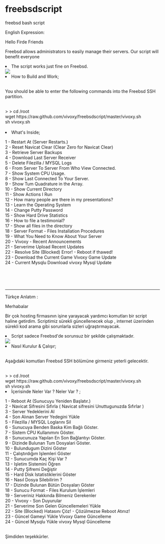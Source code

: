 # freebsdscript
freebsd bash script

English Expression:

Hello Firde Friends

Freebsd allows administrators to easily manage their servers. Our script will benefit everyone

<li>The script works just fine on Freebsd.</li>

<img src="https://image.prntscr.com/image/kmzI3E9cQhyUjE9OxdJ_Bw.png">

<li>How to Build and Work;</li>

<br>

You should be able to enter the following commands into the Freebsd SSH partition.

<br>
> > cd /root<br>
wget https://raw.github.com/vivoxy/freebsdscript/master/vivoxy.sh<br>
sh vivoxy.sh

 <br>

 <br>

<li>What's Inside;</li>

1 - Restart At (Server Restarts.)<br>
2 - Reset Navicat Clear (Clear Zero for Navicat Clear)<br>
3 - Retrieve Server Backups<br>
4 - Download Last Server Receiver<br>
5 - Delete Filezilla / MYSQL Logs<br>
6 - From Server To Server From Who View Connected.<br>
7 - Show System CPU Usage.<br>
8 - Show Last Connected To Your Server.<br>
9 - Show Tum Quadrature in the Array.<br>
10 - Show Current Directory<br>
11 - Show Actions I Run<br>
12 - How many people are there in my presentations?<br>
13 - Learn the Operating System<br>
14 - Change Putty Password<br>
15 - Show Hard Drive Statistics<br>
16 - How to file a testimonial?<br>
17 - Show all files in the directory<br>
18 - Server Format - Files Installation Procedures<br>
19 - What You Need to Know About Your Server<br>
20 - Vivoxy - Recent Announcements<br>
21 - Serverime Upload Recent Updates<br>
22 - Resolve Site (Blocked) Error! - Reboot if thawed!<br>
23 - Download the Current Game Vivoxy Game Update<br>
24 - Current Mysqlu Download vivoxy Mysql Update<br>

<br>

<br>

<br>

<hr>


Türkçe Anlatım : 

Merhabalar 

Bir çok hosting firmasının işine yarayacak yardımcı komutları bir script haline getirdim. Scriptimiz sürekli güncellenecek olup , internet üzerinden sürekli kod arama gibi sorunlarla sizleri uğraştırmayacak. 

<li>Script sadece Freebsd'de sorunsuz bir şekilde çalışmaktadır.</li>

<img src="https://image.prntscr.com/image/kmzI3E9cQhyUjE9OxdJ_Bw.png">

<li>Nasıl Kurulur & Çalışır;</li>

<br>

Aşağıdaki komutları Freebsd SSH bölümüne girmeniz yeterli gelecektir.

<br>
> > cd /root<br>
wget https://raw.github.com/vivoxy/freebsdscript/master/vivoxy.sh<br>
sh vivoxy.sh

<br>

<li>İçerisinde Neler Var ?  Neler Var ? ;</li>

1 - Reboot At (Sunucuyu Yeniden Başlatır.)<br>
2 - Navicat Sifresini Sıfırla ( Navicat sifresini Unuttugunuzda Sıfırlar )<br>
3 - Server Yedeklerini Al<br>
4 - Son Alınan Server Yedegini Yükle<br>
5 - Filezilla / MYSQL Loglarını Sil<br>
6 - Sunucuya Benden Baska Kim Bağlı Göster.<br>
7 - Sistem CPU Kullanımını Göster.<br>
8 - Sunucunuza Yapılan En Son Bağlantıyı Göster.<br>
9 - Dizinde Bulunan Tum Dosyalari Göster.<br>
10 - Bulundugum Dizini Göster<br>
11 - Çalıştırdığım Işlemleri Göster<br>
12 - Sunucumda Kaç Kişi Var ?<br>
13 - Işletim Sistemini Öğren<br>
14 - Putty Şifremi Değiştir<br>
15 - Hard Disk Istatistiklerini Göster<br>
16 - Nasıl Dosya Silebilirim ?<br>
17 - Dizinde Bulunan Bütün Dosyaları Göster<br>
18 - Sunucu Format - Files Kurulum İşlemleri<br>
19 - Serveriniz Hakkında Bilmeniz Gerekenler<br>
20 - Vivoxy - Son Duyurular<br>
21 - Serverime Son Gelen Güncellemeleri Yükle<br>
22 - Site (Blocked) Hatasını Çöz! - Çözülmezse Reboot Atınız!<br>
23 - Güncel Gameyi Yükle Vivoxy Game Güncelleme<br>
24 - Güncel Mysqlu Yükle vivoxy Mysql Güncelleme<br>
<br>

Şimdiden teşekkürler.
